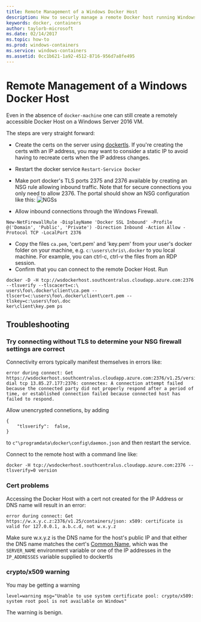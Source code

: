```yaml
---
title: Remote Management of a Windows Docker Host
description: How to securly manage a remote Docker host running Windows Server.
keywords: docker, containers
author: taylorb-microsoft
ms.date: 02/14/2017
ms.topic: how-to
ms.prod: windows-containers
ms.service: windows-containers
ms.assetid: 0cc1b621-1a92-4512-8716-956d7a8fe495
---
```


# Remote Management of a Windows Docker Host

Even in the absence of `docker-machine` one can still create a remotely accessible Docker Host on a Windows Server 2016 VM.

The steps are very straight forward:

* Create the certs on the server using [dockertls](https://hub.docker.com/r/stefanscherer/dockertls-windows/).
If you're creating the certs with an IP address, you may want to consider a static IP to avoid having to recreate certs when the IP address changes.

* Restart the docker service `Restart-Service Docker`
* Make port docker's TLS ports 2375 and 2376 available by creating an NSG rule allowing inbound traffic. Note that for secure connections you only need to allow 2376.
  The portal should show an NSG configuration like this:
  ![NGSs](media/nsg.png)

* Allow inbound connections through the Windows Firewall.
```
New-NetFirewallRule -DisplayName 'Docker SSL Inbound' -Profile @('Domain', 'Public', 'Private') -Direction Inbound -Action Allow -Protocol TCP -LocalPort 2376
```
* Copy the files `ca.pem`, 'cert.pem' and 'key.pem' from your user's docker folder on your machine, e.g. `c:\users\chris\.docker` to you local machine. For example, you can ctrl-c, ctrl-v the files from an RDP session.
* Confirm that you can connect to the remote Docker Host. Run
```
docker -D -H tcp://wsdockerhost.southcentralus.cloudapp.azure.com:2376 --tlsverify --tlscacert=c:\
users\foo\.docker\client\ca.pem --tlscert=c:\users\foo\.docker\client\cert.pem --tlskey=c:\users\foo\.doc
ker\client\key.pem ps
```


## Troubleshooting
### Try connecting without TLS to determine your NSG firewall settings are correct
Connectivity errors typically manifest themselves in errors like:
```
error during connect: Get https://wsdockerhost.southcentralus.cloudapp.azure.com:2376/v1.25/version: dial tcp 13.85.27.177:2376: connectex: A connection attempt failed because the connected party did not properly respond after a period of time, or established connection failed because connected host has failed to respond.
```

Allow unencrypted connetions, by adding
```
{
    "tlsverify":  false,
}
```
to `c"\programdata\docker\config\daemon.json` and then restart the service.

Connect to the remote host with a command line like:
```
docker -H tcp://wsdockerhost.southcentralus.cloudapp.azure.com:2376 --tlsverify=0 version
```

### Cert problems
Accessing the Docker Host with a cert not created for the IP Address or DNS name will result in an error:
```
error during connect: Get https://w.x.y.c.z:2376/v1.25/containers/json: x509: certificate is valid for 127.0.0.1, a.b.c.d, not w.x.y.z
```
Make sure w.x.y.z is the DNS name for the host's public IP and that either the DNS name matches the cert's [Common Name](https://www.ssl.com/faqs/common-name/), which was the `SERVER_NAME` environment variable or one of the
IP addresses in the `IP_ADDRESSES` variable supplied to dockertls

### crypto/x509 warning
You may be getting a warning
```
level=warning msg="Unable to use system certificate pool: crypto/x509: system root pool is not available on Windows"
```
The warning is benign.
